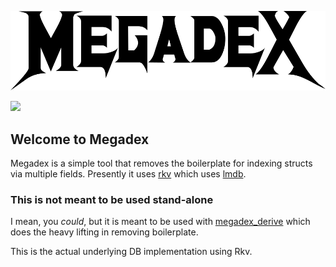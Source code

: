


![Megadex Logo](images/megadex.png)

[![](http://meritbadge.herokuapp.com/megadex)](https://crates.io/crates/megadex)

##  Welcome to Megadex

Megadex is a simple tool that removes the boilerplate for indexing structs via multiple fields.
Presently it uses [rkv](https://github.com/mozilla/rkv) which uses [lmdb](https://github.com/danburkert/lmdb-rs). 

### This is not meant to be used stand-alone

I mean, you *could*, but it is meant to be used with [megadex_derive](https://github.com/rrichardson/megadex/tree/master/megadex_derive) which does the heavy lifting in removing boilerplate. 

This is the actual underlying DB implementation using Rkv. 


